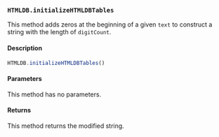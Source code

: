 ### `HTMLDB.initializeHTMLDBTables`

This method adds zeros at the beginning of a given `text` to construct a string with the length of `digitCount`.

#### Description

```javascript
HTMLDB.initializeHTMLDBTables()
```

#### Parameters

This method has no parameters.

#### Returns

This method returns the modified string.